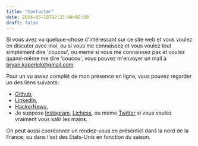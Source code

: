 ```yaml
---
title: "Contacter"
date: 2024-05-18T12:23:44+02:00
draft: false
---
```


Si vous avez vu quelque-chose d'intéressant sur ce site web et vous voulez en discuter avec moi, ou si vous me connaissez et vous voulez tout simplement dire 'coucou', ou meme si vous me connaissez pas et voulez quand-même me dire 'coucou', vous pouvez m'envoyer un mail à bryan.kaperick@gmail.com.

Pour un vu assez complèt de mon présence en ligne, vous pouvez regarder un des liens suivants:

* [Github](https://github.com/BKaperick), 
* [LinkedIn](https://www.linkedin.com/in/bryankaperick/), 
* [HackerNews](https://news.ycombinator.com/user?id=snakeboy), 
* Je suppose [Instagram](https://www.instagram.com/bkapers/), [Lichess](https://lichess.org/@/snake_boy), ou meme [Twitter](https://twitter.com/bkapers) si vous voulez vraiment vous salir les mains.

On peut aussi coordonner un rendez-vous en présentiel dans la nord de la France, ou dans l'est des Etats-Unis en fonction du saison.
